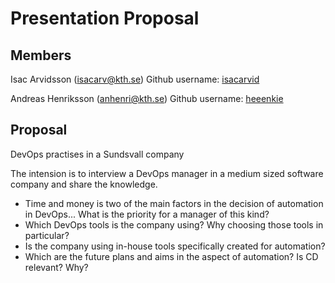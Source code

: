 # Presentation Proposal

 ## Members
 Isac Arvidsson (isacarv@kth.se)
 Github username: [isacarvid](https://github.com/isacarvid)

 Andreas Henriksson (anhenri@kth.se)
 Github username: [heeenkie](https://github.com/heeenkie)

 ## Proposal
 DevOps practises in a Sundsvall company

 The intension is to interview a DevOps manager in a medium sized software company and share the knowledge.
 
 - Time and money is two of the main factors in the decision of automation in DevOps... What is the priority for a manager of this kind?
 - Which DevOps tools is the company using? Why choosing those tools in particular?
 - Is the company using in-house tools specifically created for automation?
 - Which are the future plans and aims in the aspect of automation? Is CD relevant? Why?
 
